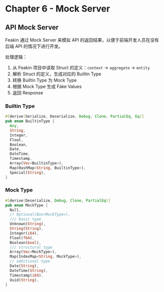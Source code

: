 # Chapter 6 - Mock Server

## API Mock Server

Feakin 通过 Mock Server 来模拟 API 的返回结果，以便于前端开发人员在没有后端 API 的情况下进行开发。

处理逻辑：

1. 从 Feakin 项目中读取 Struct 的定义：`context` -> `aggregate` -> `entity`
2. 解析 Struct 的定义，生成对应的 Builtin Type
3. 转换 Builtin Type 为 Mock Type
4. 根据 Mock Type 生成 Fake Values
5. 返回 Response

### Builtin Type

```rust
#[derive(Serialize, Deserialize, Debug, Clone, PartialEq, Eq)]
pub enum BuiltinType {
  Any,
  String,
  Integer,
  Float,
  Boolean,
  Date,
  DateTime,
  Timestamp,
  Array(Vec<BuiltinType>),
  Map(HashMap<String, BuiltinType>),
  Special(String),
}
```

### Mock Type


```rust
#[derive(Deserialize, Debug, Clone, PartialEq)]
pub enum MockType {
  Null,
  // Optional(Box<MockType>),
  /// basic type
  Unknown(String),
  String(String),
  Integer(i64),
  Float(f64),
  Boolean(bool),
  /// structural type
  Array(Vec<MockType>),
  Map(IndexMap<String, MockType>),
  // additional type
  Date(String),
  DateTime(String),
  Timestamp(i64),
  Uuid(String),
}
```
